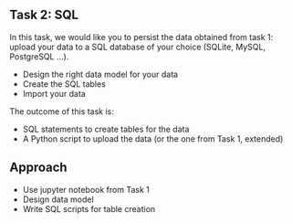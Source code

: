 ## Task 2: SQL
In this task, we would like you to persist the data obtained from task 1: upload your data to a SQL database of your choice (SQLite, MySQL, PostgreSQL ...).

- Design the right data model for your data
- Create the SQL tables
- Import your data

The outcome of this task is:
- SQL statements to create tables for the data
- A Python script to upload the data (or the one from Task 1, extended)

## Approach
- Use jupyter notebook from Task 1
- Design data model
- Write SQL scripts for table creation
